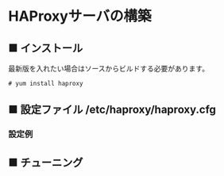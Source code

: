 # HAProxyサーバの構築
## ■ インストール
最新版を入れたい場合はソースからビルドする必要があります。
```
# yum install haproxy
```
## ■ 設定ファイル /etc/haproxy/haproxy.cfg
### 設定例
## ■ チューニング

